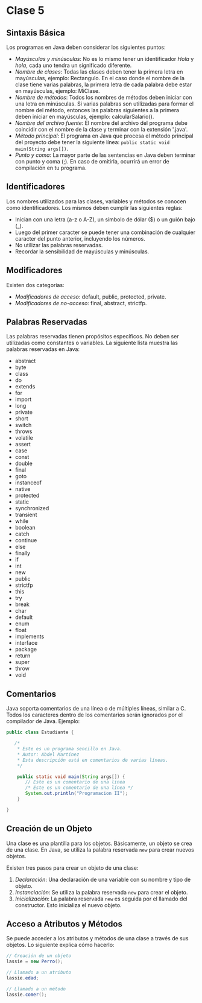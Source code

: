 # Clase 5
## Sintaxis Básica
Los programas en Java deben considerar los siguientes puntos:
* _Mayúsculas y minúsculas_: No es lo mismo tener un identificador _Hola_ y _hola_, cada uno tendra un significado diferente.
* _Nombre de clases_: Todas las clases deben tener la primera letra en mayúsculas, ejemplo: Rectangulo. En el caso donde el nombre de la clase tiene varias palabras, la primera letra de cada palabra debe estar en mayúsculas, ejemplo: MiClase.
* _Nombre de métodos_: Todos los nombres de métodos deben iniciar con una letra en minúsculas. Si varias palabras son utilizadas para formar el nombre del método, entonces las palabras siguientes a la primera deben iniciar en mayúsculas, ejemplo: calcularSalario().
* _Nombre del archivo fuente_: El nombre del archivo del programa debe coincidir con el nombre de la clase y terminar con la extensión '.java'.
* _Método principal_: El programa en Java que procesa el método principal del proyecto debe tener la siguiente línea: `public static void main(String args[])`.
* _Punto y coma_: La mayor parte de las sentencias en Java deben terminar con punto y coma (;). En caso de omitirla, ocurrirá un error de compilación en tu programa.

## Identificadores
Los nombres utilizados para las clases, variables y métodos se conocen como identificadores. Los mismos deben cumplir las siguientes reglas:
* Inician con una letra (a-z o A-Z), un símbolo de dólar ($) o un guión bajo (_).
* Luego del primer caracter se puede tener una combinación de cualquier caracter del punto anterior, incluyendo los números.
* No utilizar las palabras reservadas.
* Recordar la sensibilidad de mayúsculas y minúsculas.

## Modificadores
Existen dos categorías:
* _Modificadores de acceso_: default, public, protected, private.
* _Modificadores de no-acceso_: final, abstract, strictfp.

## Palabras Reservadas
Las palabras reservadas tienen propósitos específicos. No deben ser utilizadas como constantes o variables. La siguiente lista muestra las palabras reservadas en Java:
* abstract
* byte
* class
* do
* extends
* for
* import
* long
* private
* short
* switch
* throws
* volatile
* assert
* case
* const
* double
* final
* goto
* instanceof
* native
* protected
* static
* synchronized
* transient
* while
* boolean
* catch
* continue
* else
* finally
* if
* int
* new
* public
* strictfp
* this
* try
* break
* char
* default
* enum
* float
* implements
* interface
* package
* return
* super
* throw
* void

## Comentarios
Java soporta comentarios de una línea o de múltiples líneas, similar a C. Todos los caracteres dentro de los comentarios serán ignorados por el compilador de Java. Ejemplo:
```java
public class Estudiante {

   /* 
    * Este es un programa sencillo en Java.
    * Autor: Abdel Martinez
    * Esta descripción está en comentarios de varias líneas.
    */

    public static void main(String args[]) {
       // Este es un comentario de una linea
       /* Este es un comentario de una línea */
       System.out.println("Programacion II");
    }	

}
```

## Creación de un Objeto
Una clase es una plantilla para los objetos. Básicamente, un objeto se crea de una clase. En Java, se utiliza la palabra reservada `new` para crear nuevos objetos.

Existen tres pasos para crear un objeto de una clase:

1. *Declaración*: Una declaración de una variable con su nombre y tipo de objeto.
2. *Instanciación*: Se utiliza la palabra reservada `new` para crear el objeto.
3. *Inicialización*: La palabra reservada `new` es seguida por el llamado del constructor. Esto inicializa el nuevo objeto.

## Acceso a Atributos y Métodos
Se puede acceder a los atributos y métodos de una clase a través de sus objetos. Lo siguiente explica cómo hacerlo:

```java
// Creación de un objeto
lassie = new Perro();

// Llamado a un atributo
lassie.edad;

// Llamado a un método
lassie.comer();
```
